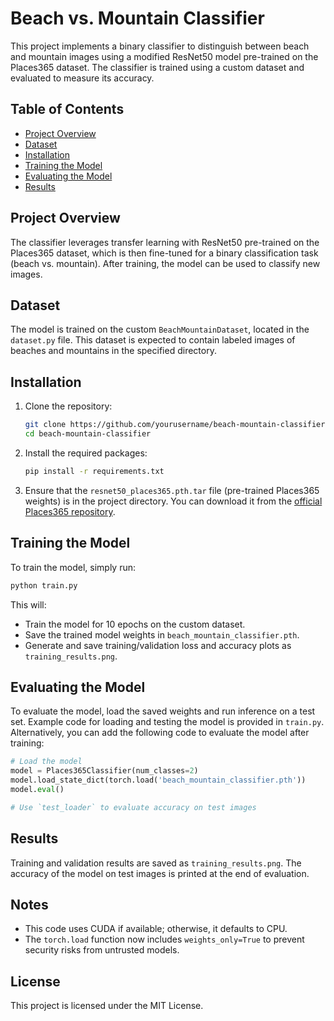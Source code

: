 # Beach vs. Mountain Classifier

This project implements a binary classifier to distinguish between beach and mountain images using a modified ResNet50 model pre-trained on the Places365 dataset. The classifier is trained using a custom dataset and evaluated to measure its accuracy.

## Table of Contents
- [Project Overview](#project-overview)
- [Dataset](#dataset)
- [Installation](#installation)
- [Training the Model](#training-the-model)
- [Evaluating the Model](#evaluating-the-model)
- [Results](#results)

## Project Overview
The classifier leverages transfer learning with ResNet50 pre-trained on the Places365 dataset, which is then fine-tuned for a binary classification task (beach vs. mountain). After training, the model can be used to classify new images.

## Dataset
The model is trained on the custom `BeachMountainDataset`, located in the `dataset.py` file. This dataset is expected to contain labeled images of beaches and mountains in the specified directory.

## Installation
1. Clone the repository:
   ```bash
   git clone https://github.com/yourusername/beach-mountain-classifier.git
   cd beach-mountain-classifier
   ```

2. Install the required packages:
   ```bash
   pip install -r requirements.txt
   ```

3. Ensure that the `resnet50_places365.pth.tar` file (pre-trained Places365 weights) is in the project directory. You can download it from the [official Places365 repository](https://github.com/CSAILVision/places365).

## Training the Model
To train the model, simply run:
```bash
python train.py
```

This will:
- Train the model for 10 epochs on the custom dataset.
- Save the trained model weights in `beach_mountain_classifier.pth`.
- Generate and save training/validation loss and accuracy plots as `training_results.png`.

## Evaluating the Model
To evaluate the model, load the saved weights and run inference on a test set. Example code for loading and testing the model is provided in `train.py`. Alternatively, you can add the following code to evaluate the model after training:

```python
# Load the model
model = Places365Classifier(num_classes=2)
model.load_state_dict(torch.load('beach_mountain_classifier.pth'))
model.eval()

# Use `test_loader` to evaluate accuracy on test images
```

## Results
Training and validation results are saved as `training_results.png`. The accuracy of the model on test images is printed at the end of evaluation.

## Notes
- This code uses CUDA if available; otherwise, it defaults to CPU.
- The `torch.load` function now includes `weights_only=True` to prevent security risks from untrusted models.

## License
This project is licensed under the MIT License.
